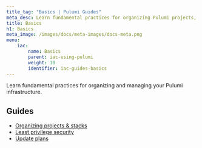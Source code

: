 ```yaml
---
title_tag: "Basics | Pulumi Guides"
meta_desc: Learn fundamental practices for organizing Pulumi projects, securing your infrastructure, and managing deployments.
title: Basics
h1: Basics
meta_image: /images/docs/meta-images/docs-meta.png
menu:
    iac:
        name: Basics
        parent: iac-using-pulumi
        weight: 10
        identifier: iac-guides-basics
---
```


Learn fundamental practices for organizing and managing your Pulumi infrastructure.

## Guides

- [Organizing projects & stacks](/docs/iac/guides/basics/organizing-projects-stacks/)
- [Least privilege security](/docs/iac/guides/basics/iac-least-privileges/)
- [Update plans](/docs/iac/guides/basics/update-plans/)
